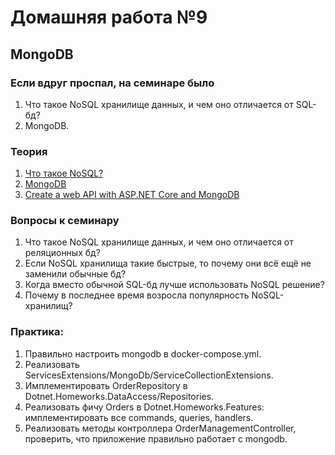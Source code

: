 # Домашняя работа №9

## MongoDB

### Если вдруг проспал, на семинаре было
1. Что такое NoSQL хранилище данных, и чем оно отличается от SQL-бд?
2. MongoDB.

### Теория
1. [Что такое NoSQL?](https://azure.microsoft.com/ru-ru/resources/cloud-computing-dictionary/what-is-nosql-database)
2. [MongoDB](https://www.mongodb.com/)
3. [Create a web API with ASP.NET Core and MongoDB](https://learn.microsoft.com/en-us/aspnet/core/tutorials/first-mongo-app)

### Вопросы к семинару
1. Что такое NoSQL хранилище данных, и чем оно отличается от реляционных бд?
2. Если NoSQL хранилища такие быстрые, то почему они всё ещё не заменили обычные бд?
3. Когда вместо обычной SQL-бд лучше использовать NoSQL решение?
4. Почему в последнее время возросла популярность NoSQL-хранилищ?

### Практика:
1. Правильно настроить mongodb в docker-compose.yml.
2. Реализовать ServicesExtensions/MongoDb/ServiceCollectionExtensions.
3. Имплементировать OrderRepository в Dotnet.Homeworks.DataAccess/Repositories.
4. Реализовать фичу Orders в Dotnet.Homeworks.Features: имплементировать все commands, queries, handlers.
5. Реализовать методы контроллера OrderManagementController, проверить, что приложение правильно работает с mongodb.
